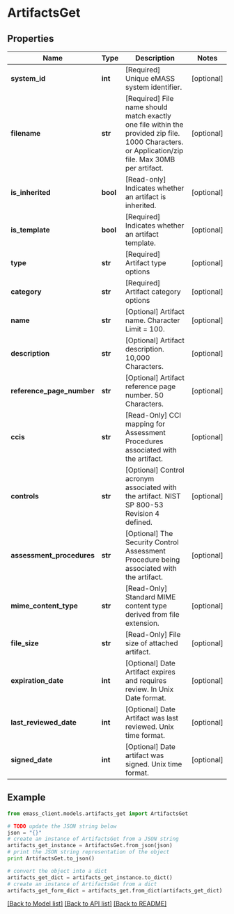 # ArtifactsGet


## Properties
Name | Type | Description | Notes
------------ | ------------- | ------------- | -------------
**system_id** | **int** | [Required] Unique eMASS system identifier. | [optional] 
**filename** | **str** | [Required] File name should match exactly one file within the provided zip file. 1000 Characters. or Application/zip file. Max 30MB per artifact.  | [optional] 
**is_inherited** | **bool** | [Read-only] Indicates whether an artifact is inherited. | [optional] 
**is_template** | **bool** | [Required] Indicates whether an artifact template. | [optional] 
**type** | **str** | [Required] Artifact type options | [optional] 
**category** | **str** | [Required] Artifact category options | [optional] 
**name** | **str** | [Optional] Artifact name. Character Limit &#x3D; 100. | [optional] 
**description** | **str** | [Optional] Artifact description. 10,000 Characters. | [optional] 
**reference_page_number** | **str** | [Optional] Artifact reference page number. 50 Characters. | [optional] 
**ccis** | **str** | [Read-Only] CCI mapping for Assessment Procedures associated with the artifact. | [optional] 
**controls** | **str** | [Optional] Control acronym associated with the artifact. NIST SP 800-53 Revision 4 defined. | [optional] 
**assessment_procedures** | **str** | [Optional] The Security Control Assessment Procedure being associated with the artifact. | [optional] 
**mime_content_type** | **str** | [Read-Only] Standard MIME content type derived from file extension. | [optional] 
**file_size** | **str** | [Read-Only] File size of attached artifact. | [optional] 
**expiration_date** | **int** | [Optional] Date Artifact expires and requires review. In Unix Date format. | [optional] 
**last_reviewed_date** | **int** | [Optional] Date Artifact was last reviewed. Unix time format. | [optional] 
**signed_date** | **int** | [Optional] Date artifact was signed. Unix time format. | [optional] 

## Example

```python
from emass_client.models.artifacts_get import ArtifactsGet

# TODO update the JSON string below
json = "{}"
# create an instance of ArtifactsGet from a JSON string
artifacts_get_instance = ArtifactsGet.from_json(json)
# print the JSON string representation of the object
print ArtifactsGet.to_json()

# convert the object into a dict
artifacts_get_dict = artifacts_get_instance.to_dict()
# create an instance of ArtifactsGet from a dict
artifacts_get_form_dict = artifacts_get.from_dict(artifacts_get_dict)
```
[[Back to Model list]](../README.md#documentation-for-models) [[Back to API list]](../README.md#documentation-for-api-endpoints) [[Back to README]](../README.md)


